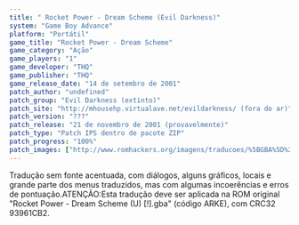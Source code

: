 ```yaml
---
title: " Rocket Power - Dream Scheme (Evil Darkness)"
system: "Game Boy Advance"
platform: "Portátil"
game_title: "Rocket Power - Dream Scheme"
game_category: "Ação"
game_players: "1"
game_developer: "THQ"
game_publisher: "THQ"
game_release_date: "14 de setembro de 2001"
patch_author: "undefined"
patch_group: "Evil Darkness (extinto)"
patch_site: "http://mhousehp.virtualave.net/evildarkness/ (fora do ar)"
patch_version: "???"
patch_release: "21 de novembro de 2001 (provavelmente)"
patch_type: "Patch IPS dentro de pacote ZIP"
patch_progress: "100%"
patch_images: ["http://www.romhackers.org/imagens/traducoes/%5BGBA%5D%20Rocket%20Power%20-%20Dream%20Scheme%20-%20Evil%20Darkness%20-%201.png","http://www.romhackers.org/imagens/traducoes/%5BGBA%5D%20Rocket%20Power%20-%20Dream%20Scheme%20-%20Evil%20Darkness%20-%202.png","http://www.romhackers.org/imagens/traducoes/%5BGBA%5D%20Rocket%20Power%20-%20Dream%20Scheme%20-%20Evil%20Darkness%20-%203.png"]
---
```

Tradução sem fonte acentuada, com diálogos, alguns gráficos, locais e grande parte dos menus traduzidos, mas com algumas incoerências e erros de pontuação.ATENÇÃO:Esta tradução deve ser aplicada na ROM original "Rocket Power - Dream Scheme (U) [!].gba" (código ARKE), com CRC32 93961CB2.